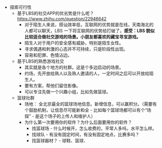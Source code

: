 - 探索可行性 
	- 基于LBS的社交APP的优劣势是什么呢？https://www.zhihu.com/question/22946642
		- 对于陌生人来说，搭讪效率低，互联网的优势就是在线，天南海北的人都可以聊天，LBS 一下将互联网的优势给打破了。**感受：LBS 貌似比较适合做社交游戏的场景。小朋友都喜欢的藏宝寻宝游戏。**
		- 陌生人对于用户的安全感有威胁，特别是陌生女性。
		- 寻求偶遇和刺激的心态并不可持续，只是阶段性出现。
		- 容易和犯罪、色情沾边。
	- 基于LBS的熟悉游戏社交
		- 其实就是各个地方的社群。这是个多边启动的场景。
		- 约场，先开放给熟人以及熟人邀请的人，一定时间之后可以开放给陌生人。
		- 要有方案，帮他们留住影像。
		- 可以专注先做一个兴趣小组，比如先做篮球。
	- 篮球社群
		- 场地： 全北京最全的篮球场地信息。新增信息，可以赢积分。（需要有个鼓励机制，让信息尽可能新和全 - 比如每个篮球场都可以有个“场探” - 是这个场子的上传人和维护人）
		- 为什么第一次要用你的软件？为什么后面要用你的软件？
			- 找篮球场 - 什么时候开，怎么收费的，平常人多吗，水平怎么样。
			- 找球队 - 有没有固定时间，有没有固定地点，比赛多吗？
			- 找篮球器材？ - 球鞋、篮球、